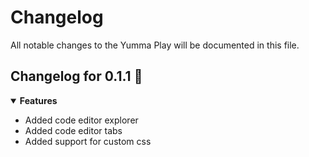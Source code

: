# Changelog

All notable changes to the Yumma Play will be documented in this file.

## Changelog for 0.1.1 🎉

<details open>
<summary>
    <b>Features</b>
</summary>

- Added code editor explorer
- Added code editor tabs
- Added support for custom css

</details>

